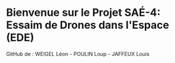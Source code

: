 # Bienvenue sur le Projet SAÉ-4: Essaim de Drones dans l'Espace (EDE)
GitHub de : WEIGEL Léon - POULIN Loup - JAFFEUX Louis
